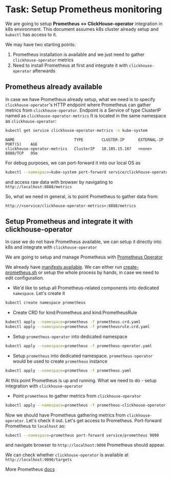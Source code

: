 # Task: Setup Prometheus monitoring

We are going to setup **Prometheus <-> ClickHouse-operator** integration in k8s environment.
This document assumes k8s cluster already setup and `kubectl` has access to it.

We may have two starting points:
1. Prometheus installation is available and we just need to gather `clickhouse-operator` metrics
1. Need to install Prometheus at first and integrate it with `clickhouse-operator` afterwards

## Prometheus already available
In case we have Prometheus already setup, what we need is to specify `clickhouse-operator`'s HTTP endpoint where Prometheus can gather metrics from `clickhouse-operator`.
Endpoint is a Service of type ClusterIP named as `clickhouse-operator-metrics` It is located in the same namespace as `clickhouse-operator`:
```bash
kubectl get service clickhouse-operator-metrics -n kube-system
```
```text
NAME                          TYPE        CLUSTER-IP      EXTERNAL-IP   PORT(S)    AGE
clickhouse-operator-metrics   ClusterIP   10.105.15.167   <none>        8888/TCP   95m
```

For debug purposes, we can port-forward it into our local OS as
```bash
kubectl --namespace=kube-system port-forward service/clickhouse-operator-metrics 8888
```
and access raw data with browser by navigating to `http://localhost:8888/metrics`

So, what we need in general, is to point Prometheus to gather data from: 
```text
http://<service/clickhouse-operator-metrics>:8888/metrics
```

## Setup Prometheus and integrate it with clickhouse-operator
In case we do not have Prometheus available, we can setup it directly into k8s and integrate with `clickhouse-operator` 

We are going to setup and manage Prometheus with [Prometheus Operator](https://coreos.com/operators/prometheus/docs/latest/)

We already have [manifests available](../deploy/prometheus/). 
We can either run [create-prometheus.sh](../deploy/prometheus/create-prometheus.sh) or setup the whole process by hands, in case we need to edit configuration.

  - We'd like to setup all Prometheus-related components into dedicated `namespace`. Let's create it
  ```bash
  kubectl create namespace prometheus
  ```
  
  - Create CRD for kind:Prometheus and kind:PrometheusRule
  ```bash
  kubectl apply --namespace=prometheus -f prometheus.crd.yaml
  kubectl apply --namespace=prometheus -f prometheusrule.crd.yaml
  ```
     
  - Setup `prometheus-operator` into dedicated namespace
  ```bash
  kubectl apply --namespace=prometheus -f prometheus-operator.yaml
  ```
    
  - Setup `prometheus` into dedicated namespace. `prometheus-operator` would be used to create `prometheus` instance
  ```bash
  kubectl apply --namespace=prometheus -f prometheus.yaml
  ```

At this point Prometheus is up and running. What we need to do - setup integration with `clickhouse-operator`
  
  - Point `prometheus` to gather metrics from `clickhouse-operator`
  ```bash
  kubectl apply --namespace=prometheus -f prometheus-clickhouse-operator-service-monitor.yaml
  ```

Now we should have Prometheus gathering metrics from `clickhouse-operator`. Let's check it out.
Let's get access to Prometheus. Port-forward Prometheus to `localhost` as:
```bash
kubectl --namespace=prometheus port-forward service/prometheus 9090
```
and navigate browser to `http://localhost:9090` Prometheus should appear.

We can check whether `clickhouse-operator` is available at `http://localhost:9090/targets`

More Prometheus [docs](https://prometheus.io/docs/introduction/overview/)
